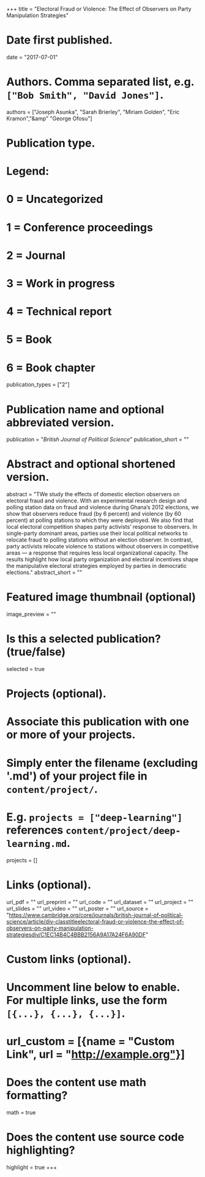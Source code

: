 +++
title = "Electoral Fraud or Violence: The Effect of Observers on Party Manipulation Strategies"

# Date first published.
date = "2017-07-01"

# Authors. Comma separated list, e.g. `["Bob Smith", "David Jones"]`.
authors = ["Joseph Asunka", "Sarah Brierley", "Miriam Golden", "Eric Kramon","&amp" "George Ofosu"]

# Publication type.
# Legend:
# 0 = Uncategorized
# 1 = Conference proceedings
# 2 = Journal
# 3 = Work in progress
# 4 = Technical report
# 5 = Book
# 6 = Book chapter
publication_types = ["2"]

# Publication name and optional abbreviated version.
publication = "*British Journal of Political Science*"
publication_short = ""

# Abstract and optional shortened version.
abstract = "TWe study the effects of domestic election observers on electoral fraud and violence. With an experimental research design and polling station data on fraud and violence during Ghana’s 2012 elections, we show that observers reduce fraud (by 6 percent) and violence (by 60 percent) at polling stations to which they were deployed. We also find that local electoral competition shapes party activists’ response to observers. In single-party dominant areas, parties use their local political networks to relocate fraud to polling stations without an election observer. In contrast, party activists relocate violence to stations without observers in competitive areas — a response that requires less local organizational capacity. The results highlight how local party organization and electoral incentives shape the manipulative electoral strategies employed by parties in democratic elections."
abstract_short = ""

# Featured image thumbnail (optional)
image_preview = ""

# Is this a selected publication? (true/false)
selected = true

# Projects (optional).
#   Associate this publication with one or more of your projects.
#   Simply enter the filename (excluding '.md') of your project file in `content/project/`.
#   E.g. `projects = ["deep-learning"]` references `content/project/deep-learning.md`.
projects = []

# Links (optional).
url_pdf = ""
url_preprint = ""
url_code = ""
url_dataset = ""
url_project = ""
url_slides = ""
url_video = ""
url_poster = ""
url_source = "https://www.cambridge.org/core/journals/british-journal-of-political-science/article/div-classtitleelectoral-fraud-or-violence-the-effect-of-observers-on-party-manipulation-strategiesdiv/C1EC14B4C4BBB2156A9A17A24F6A90DF"

# Custom links (optional).
#   Uncomment line below to enable. For multiple links, use the form `[{...}, {...}, {...}]`.
# url_custom = [{name = "Custom Link", url = "http://example.org"}]

# Does the content use math formatting?
math = true

# Does the content use source code highlighting?
highlight = true
+++
